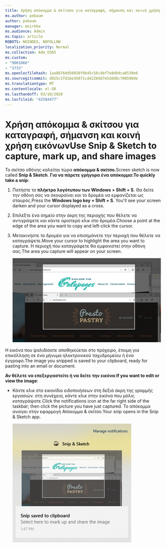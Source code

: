 ```yaml
---
title: Χρήση απόκομμα & σκίτσου για καταγραφή, σήμανση και κοινή χρήση εικόνων
ms.author: pebaum
author: pebaum
manager: mnirkhe
ms.audience: Admin
ms.topic: article
ROBOTS: NOINDEX, NOFOLLOW
localization_priority: Normal
ms.collection: Adm_O365
ms.custom:
- "9001666"
- "3733"
ms.openlocfilehash: 1aa8876dd56010f9b45c56c4bf7e8db9ca8539e6
ms.sourcegitcommit: d925c1fd1be35071cd422b9d7e5ddd6c700590de
ms.translationtype: MT
ms.contentlocale: el-GR
ms.lasthandoff: 03/10/2020
ms.locfileid: "42584477"
---
```

# <a name="use-snip--sketch-to-capture-mark-up-and-share-images"></a><span data-ttu-id="9145f-102">Χρήση απόκομμα & σκίτσου για καταγραφή, σήμανση και κοινή χρήση εικόνων</span><span class="sxs-lookup"><span data-stu-id="9145f-102">Use Snip & Sketch to capture, mark up, and share images</span></span>

<span data-ttu-id="9145f-103">Το σκίτσο οθόνης καλείται τώρα **απόκομμα & σκίτσο.**</span><span class="sxs-lookup"><span data-stu-id="9145f-103">Screen sketch is now called **Snip & Sketch**.</span></span> <span data-ttu-id="9145f-104">**Για να πάρετε γρήγορα ένα απόκομμα:**</span><span class="sxs-lookup"><span data-stu-id="9145f-104">**To quickly take a snip**:</span></span>

1. <span data-ttu-id="9145f-105">Πατήστε το **πλήκτρο λογότυπου των Windows + Shift + S**. Θα δείτε την οθόνη σας να σκουραίνει και το δρομέα να εμφανίζεται ως σταυρός.</span><span class="sxs-lookup"><span data-stu-id="9145f-105">Press the **Windows logo key + Shift + S**. You'll see your screen darken and your cursor displayed as a cross.</span></span> 

2. <span data-ttu-id="9145f-106">Επιλέξτε ένα σημείο στην άκρη της περιοχής που θέλετε να αντιγράψετε και κάντε αριστερό κλικ στο δρομέα.</span><span class="sxs-lookup"><span data-stu-id="9145f-106">Choose a point at the edge of the area you want to copy and left-click the cursor.</span></span> 

3. <span data-ttu-id="9145f-107">Μετακινήστε το δρομέα για να επισημάνετε την περιοχή που θέλετε να καταγράψετε.</span><span class="sxs-lookup"><span data-stu-id="9145f-107">Move your cursor to highlight the area you want to capture.</span></span> <span data-ttu-id="9145f-108">Η περιοχή που καταγράφετε θα εμφανιστεί στην οθόνη σας.</span><span class="sxs-lookup"><span data-stu-id="9145f-108">The area you capture will appear on your screen.</span></span>

   ![εικόνα επισημασμένης επιλογής](media/snipone.png)

<span data-ttu-id="9145f-110">Η εικόνα που ψαλιδίσατε αποθηκεύεται στο πρόχειρο, έτοιμη για επικόλληση σε ένα μήνυμα ηλεκτρονικού ταχυδρομείου ή ένα έγγραφο.</span><span class="sxs-lookup"><span data-stu-id="9145f-110">The image you snipped is saved to your clipboard, ready for pasting into an email or document.</span></span> 

<span data-ttu-id="9145f-111">**Αν θέλετε να επεξεργαστείτε ή να δείτε την εικόνα**:</span><span class="sxs-lookup"><span data-stu-id="9145f-111">**If you want to edit or view the image**:</span></span> 

- <span data-ttu-id="9145f-112">Κάντε κλικ στο εικονίδιο ειδοποιήσεων στη δεξιά άκρη της γραμμής εργασιών. στη συνέχεια, κάντε κλικ στην εικόνα που μόλις καταγράψατε.</span><span class="sxs-lookup"><span data-stu-id="9145f-112">Click the notifications icon at the far right side of the taskbar; then click the picture you have just captured.</span></span> <span data-ttu-id="9145f-113">Το απόκομμα ανοίγει στην εφαρμογή Απόκομμα & σκίτσο.</span><span class="sxs-lookup"><span data-stu-id="9145f-113">Your snip opens in the Snip & Sketch app.</span></span>

   ![εικόνα εμφάνισης εικόνας σε αποκομμάτιση εφαρμογής](media/sniptwo.png)
